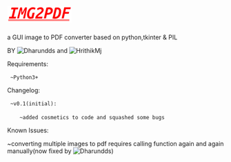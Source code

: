 # ![alt text](https://github.com/HrithikMJ/Image2PDF/blob/main/Logo.png?raw=true)
a GUI image to PDF converter based on python,tkinter & PIL


BY ![Dharundds](https://github.com/Dharundds) and ![HrithikMj](https://github.com/HrithikMJ)

Requirements:
 
     ~Python3+



Changelog:

     ~v0.1(initial):
     
        ~added cosmetics to code and squashed some bugs  




Known Issues: 

  ~converting multiple images to pdf requires calling function again and again manually(now fixed by ![Dharundds](https://github.com/Dharundds))
